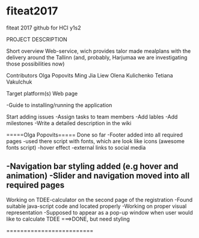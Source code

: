 # fiteat2017
fiteat 2017 github for HCI y1s2

PROJECT DESCRIPTION

Short overview
Web-service, wich provides talor made mealplans with the delivery around the Tallinn (and, probably, Harjumaa we are investigating those possibilities now)

 Contributors
 Olga Popovits
 Ming Jia Liew
 Olena Kulichenko
 Tetiana Vakulchuk
 
 Target platform(s)
 Web page
 
 -Guide to installing/running the application
 
 Start adding issues
 -Assign tasks to team members
 -Add lables
 -Add milestones
 -Write a detailed description in the wiki
 
 
 
 =====Olga Popovits=====
 Done so far
 -Footer added into all required pages
    -used there script with fonts, which are look like icons (awesome fonts script)
    -hover effect
    -external links to social media
    
 -Navigation bar styling added (e.g hover and animation)
 -Slider and navigation moved into all required pages
 -----------
 Working on TDEE-calculator on the second page of the registration
    -Found suitable java-script code and located properly
    -Working on proper visual representation
    -Supposed to appear as a pop-up window when user would like to calculate TDEE ===>DONE, but need styling
    
=========================
    
 
